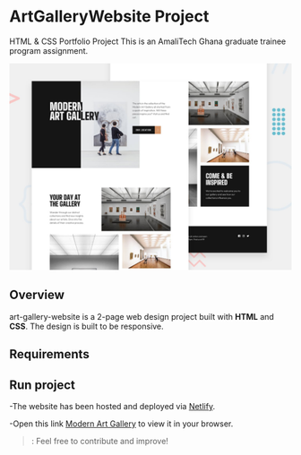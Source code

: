 # ArtGalleryWebsite Project
HTML &amp; CSS Portfolio Project
This is an AmaliTech Ghana graduate trainee program assignment. 

![Design Template](./assets/preview.jpg)

## Overview
art-gallery-website is a 2-page web design project built with **HTML** and **CSS**. The design is built to be responsive.

## Requirements


## Run project
-The website has been hosted and deployed via [Netlify](https://www.netlify.com).

-Open this link [Modern Art Gallery](https://art-gallery-web.netlify.app/index.html) to view it in your browser.

>: Feel free to contribute and improve!
